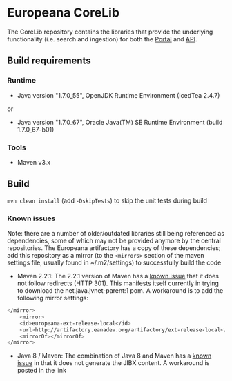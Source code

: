 # Europeana CoreLib

The CoreLib repository contains the libraries that provide the underlying functionality (i.e. search and ingestion) 
for both the [Portal](https://github.com/europeana/portal/) and [API](https://github.com/europeana/api2/).

## Build requirements
### Runtime
* Java version "1.7.0_55", OpenJDK Runtime Environment (IcedTea 2.4.7)

or

* Java version "1.7.0_67", Oracle Java(TM) SE Runtime Environment (build 1.7.0_67-b01)

### Tools
* Maven v3.x

## Build
``mvn clean install`` (add ``-DskipTests``) to skip the unit tests during build

### Known issues
Note: there are a number of older/outdated libraries still being referenced as dependencies, some of which may not 
be provided anymore by the central repositories. The Europeana artifactory has a copy of these dependencies; add this 
repository as a mirror (to the ``<mirrors>`` section of the maven settings file, usually found in ~/.m2/settings) to 
successfully build the code

* Maven 2.2.1: The 2.2.1 version of Maven has a [known issue](http://jira.codehaus.org/browse/WAGON-314) that it does 
not follow redirects (HTTP 301). This manifests itself currently in trying to download the net.java.jvnet-parent:1 
pom. A workaround is to add the following mirror settings:
```bash
</mirror>
    <mirror>
    <id>europeana-ext-release-local</id>
    <url>http://artifactory.eanadev.org/artifactory/ext-release-local</url>
    <mirrorOf></mirrorOf>
</mirror>
``` 
* Java 8 / Maven: The combination of Java 8 and Maven has a [known issue](http://jira.codehaus.org/browse/JIBX-515) 
in that it does not generate the JIBX content. A workaround is posted in the link
